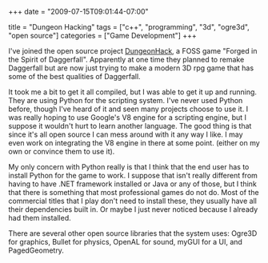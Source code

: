 +++
date = "2009-07-15T09:01:44-07:00"

title = "Dungeon Hacking"
tags = ["c++", "programming", "3d", "ogre3d", "open source"]
categories = ["Game Development"]
+++

I've joined the open source project <a title="DungeonHack" href="http://dungeonhack.sourceforge.net" target="_blank">DungeonHack</a>, a FOSS game "Forged in the Spirit of Daggerfall". Apparently at one time they planned to remake Daggerfall but are now just trying to make a modern 3D rpg game that has some of the best qualities of Daggerfall.

It took me a bit to get it all compiled, but I was able to get it up and running. They are using Python for the scripting system. I've never used Python before, though I've heard of it and seen many projects choose to use it. I was really hoping to use Google's V8 engine for a scripting engine, but I suppose it wouldn't hurt to learn another language. The good thing is that since it's all open source I can mess around with it any way I like. I may even work on integrating the V8 engine in there at some point. (either on my own or convince them to use it).

My only concern with Python really is that I think that the end user has to install Python for the game to work. I suppose that isn't really different from having to have .NET framework installed or Java or any of those, but I think that there is something that most professional games do not do. Most of the commercial titles that I play don't need to install these, they usually have all their dependencies built in. Or maybe I just never noticed because I already had them installed.

There are several other open source libraries that the system uses: Ogre3D for graphics, Bullet for physics, OpenAL for sound, myGUI for a UI, and PagedGeometry.
